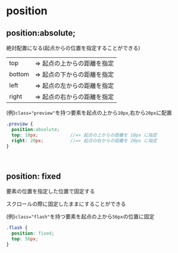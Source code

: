 # position
  
## position:absolute;
絶対配置になる(起点からの位置を指定することができる)
  
| | |
|--------|---------------------------|
| top    |   => 起点の上からの距離を指定  |
| bottom |   => 起点の下からの距離を指定  |
| left   |   => 起点の左からの距離を指定  |
| right  |   => 起点の右からの距離を指定  |
  

(例)`class="preview"`を持つ要素を起点の上から`10px`,右から`20px`に配置
```scss
.preview {
  position:absolute;
  top: 10px;            //=> 起点の上からの距離を 10px に指定
  right: 20px;          //=> 起点の右からの距離を 20px に指定
}
```

<br>

## position: fixed
要素の位置を指定した位置で固定する
  
スクロールの際に固定したままにすることができる
  
(例)`class="flash"`を持つ要素を起点の上から`56px`の位置に固定
```scss
.flash {
  position: fixed;
  top: 56px;
}
```
